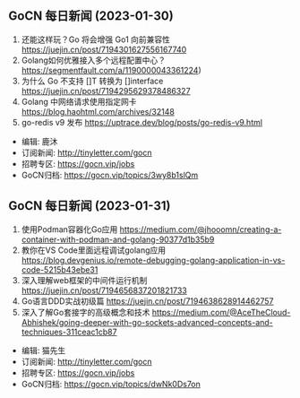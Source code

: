 ## GoCN 每日新闻 (2023-01-30)

1. 还能这样玩？Go 将会增强 Go1 向前兼容性 https://juejin.cn/post/7194301627556167740
2. Golang如何优雅接入多个远程配置中心？https://segmentfault.com/a/1190000043361224)
3. 为什么 Go 不支持 []T 转换为 []interface https://juejin.cn/post/7194295629378486327
4. Golang 中网络请求使用指定网卡 https://blog.haohtml.com/archives/32148
5. go-redis v9 发布 https://uptrace.dev/blog/posts/go-redis-v9.html

- 编辑: 鹿沐
- 订阅新闻: http://tinyletter.com/gocn
- 招聘专区: https://gocn.vip/jobs
- GoCN归档: https://gocn.vip/topics/3wy8b1slQm


## GoCN 每日新闻 (2023-01-31)

1. 使用Podman容器化Go应用 https://medium.com/@jhooomn/creating-a-container-with-podman-and-golang-90377d1b35b9
2. 教你在VS Code里面远程调试golang应用 https://blog.devgenius.io/remote-debugging-golang-application-in-vs-code-5215b43ebe31
3. 深入理解web框架的中间件运行机制 https://juejin.cn/post/7194656837201821733
4. Go语言DDD实战初级篇 https://juejin.cn/post/7194638628914462757
5. 深入了解Go套接字的高级概念和技术 https://medium.com/@AceTheCloud-Abhishek/going-deeper-with-go-sockets-advanced-concepts-and-techniques-311ceac1cb87

- 编辑: 猫先生
- 订阅新闻: http://tinyletter.com/gocn
- 招聘专区: https://gocn.vip/jobs
- GoCN归档: https://gocn.vip/topics/dwNk0Ds7on
